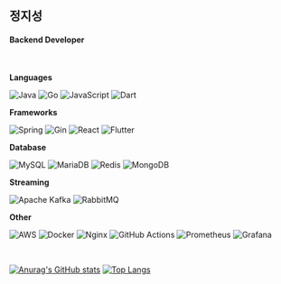 ## 정지성

#### Backend Developer

<!-- > ##### JPA, SpringBoot -->

<br>

<!-- **email** <jung48182@gmail.com><br> -->
<!-- **blog** <https://zzzzseong.tistory.com/><br> -->

<!--
**Backend**
<br>
<span>
  <img src = "https://img.shields.io/badge/Spring_Boot-F2F4F9?style=for-the-badge&logo=spring-boot">
  <img src = "https://img.shields.io/badge/Apache_Kafka-231F20?style=for-the-badge&logo=apache-kafka&logoColor=white">
  <img src = "https://img.shields.io/badge/rabbitmq-%23FF6600.svg?&style=for-the-badge&logo=rabbitmq&logoColor=white">
  <img src = "https://img.shields.io/badge/Prometheus-000000?style=for-the-badge&logo=prometheus&labelColor=000000">
  <img src = "https://img.shields.io/badge/Grafana-F2F4F9?style=for-the-badge&logo=grafana&logoColor=orange&labelColor=F2F4F9">
</span>
-->

**Languages**
<br>
><span>
  ![Java](https://img.shields.io/badge/java-%23ED8B00.svg?style=for-the-badge&logo=openjdk&logoColor=white)
  ![Go](https://img.shields.io/badge/go-%2300ADD8.svg?style=for-the-badge&logo=go&logoColor=white)
  ![JavaScript](https://img.shields.io/badge/javascript-%23323330.svg?style=for-the-badge&logo=javascript&logoColor=%23F7DF1E)
  ![Dart](https://img.shields.io/badge/Dart-0175C2?style=for-the-badge&logo=dart&logoColor=white)
</span>

**Frameworks**
<br>
><span>
  ![Spring](https://img.shields.io/badge/spring-%236DB33F.svg?style=for-the-badge&logo=spring&logoColor=white)
  ![Gin](https://img.shields.io/badge/Gin-008ECF?style=for-the-badge&logo=Gin&logoColor=white)
  ![React](https://img.shields.io/badge/react-%2320232a.svg?style=for-the-badge&logo=react&logoColor=%2361DAFB)
  ![Flutter](https://img.shields.io/badge/Flutter-02569B?style=for-the-badge&logo=flutter&logoColor=white)
</span>

**Database**
<br>
><span>
  ![MySQL](https://img.shields.io/badge/mysql-4479A1.svg?style=for-the-badge&logo=mysql&logoColor=white)
  ![MariaDB](https://img.shields.io/badge/MariaDB-003545?style=for-the-badge&logo=mariadb&logoColor=white)
  ![Redis](https://img.shields.io/badge/redis-%23DD0031.svg?style=for-the-badge&logo=redis&logoColor=white)
  ![MongoDB](https://img.shields.io/badge/MongoDB-%234ea94b.svg?style=for-the-badge&logo=mongodb&logoColor=white)
</span>

**Streaming**
<br>
><span>
  ![Apache Kafka](https://img.shields.io/badge/Apache%20Kafka-000?style=for-the-badge&logo=apachekafka)
  ![RabbitMQ](https://img.shields.io/badge/Rabbitmq-FF6600?style=for-the-badge&logo=rabbitmq&logoColor=white)
</span>

**Other**
<br>
><span>
  ![AWS](https://img.shields.io/badge/AWS-%23FF9900.svg?style=for-the-badge&logo=amazon-aws&logoColor=white)
  ![Docker](https://img.shields.io/badge/docker-%230db7ed.svg?style=for-the-badge&logo=docker&logoColor=white)
  ![Nginx](https://img.shields.io/badge/nginx-%23009639.svg?style=for-the-badge&logo=nginx&logoColor=white)
  ![GitHub Actions](https://img.shields.io/badge/github%20actions-%232671E5.svg?style=for-the-badge&logo=githubactions&logoColor=white)
  ![Prometheus](https://img.shields.io/badge/Prometheus-E6522C?style=for-the-badge&logo=Prometheus&logoColor=white)
  ![Grafana](https://img.shields.io/badge/grafana-%23F46800.svg?style=for-the-badge&logo=grafana&logoColor=white)
</span>

<br>

[![Anurag's GitHub stats](https://github-readme-stats.vercel.app/api?username=zzzzseong&rank_icon=github&theme=dark)](https://github.com/anuraghazra/github-readme-stats)
[![Top Langs](https://github-readme-stats.vercel.app/api/top-langs/?username=zzzzseong&layout=compact&theme=dark)](https://github.com/anuraghazra/github-readme-stats)

<!--
**zzzzseong/zzzzseong** is a ✨ _special_ ✨ repository because its `README.md` (this file) appears on your GitHub profile.

Here are some ideas to get you started:

- 🔭 I’m currently working on ...
- 🌱 I’m currently learning ...
- 👯 I’m looking to collaborate on ...
- 🤔 I’m looking for help with ...
- 💬 Ask me about ...
- 📫 How to reach me: ...
- 😄 Pronouns: ...
- ⚡ Fun fact: ...
-->
